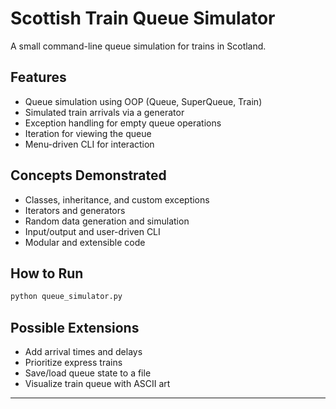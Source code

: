 # Scottish Train Queue Simulator

A small command-line queue simulation for trains in Scotland.

## Features

- Queue simulation using OOP (Queue, SuperQueue, Train)
- Simulated train arrivals via a generator
- Exception handling for empty queue operations
- Iteration for viewing the queue
- Menu-driven CLI for interaction

## Concepts Demonstrated

- Classes, inheritance, and custom exceptions
- Iterators and generators
- Random data generation and simulation
- Input/output and user-driven CLI
- Modular and extensible code

## How to Run

```bash
python queue_simulator.py
```

## Possible Extensions

- Add arrival times and delays
- Prioritize express trains
- Save/load queue state to a file
- Visualize train queue with ASCII art

---
